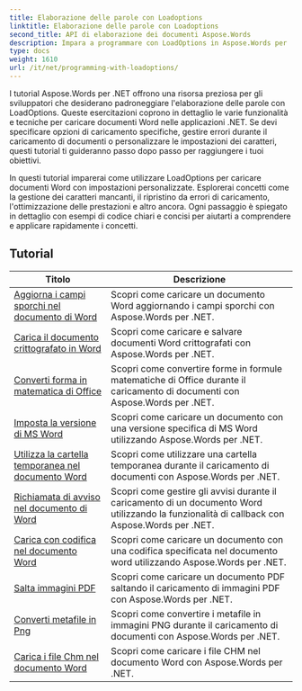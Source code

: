 ```yaml
---
title: Elaborazione delle parole con Loadoptions
linktitle: Elaborazione delle parole con Loadoptions
second_title: API di elaborazione dei documenti Aspose.Words
description: Impara a programmare con LoadOptions in Aspose.Words per .NET. Tutorial dettagliati con codice di esempio per caricare e personalizzare il caricamento di documenti Word.
type: docs
weight: 1610
url: /it/net/programming-with-loadoptions/
---
```

I tutorial Aspose.Words per .NET offrono una risorsa preziosa per gli sviluppatori che desiderano padroneggiare l'elaborazione delle parole con LoadOptions. Queste esercitazioni coprono in dettaglio le varie funzionalità e tecniche per caricare documenti Word nelle applicazioni .NET. Se devi specificare opzioni di caricamento specifiche, gestire errori durante il caricamento di documenti o personalizzare le impostazioni dei caratteri, questi tutorial ti guideranno passo dopo passo per raggiungere i tuoi obiettivi.

In questi tutorial imparerai come utilizzare LoadOptions per caricare documenti Word con impostazioni personalizzate. Esplorerai concetti come la gestione dei caratteri mancanti, il ripristino da errori di caricamento, l'ottimizzazione delle prestazioni e altro ancora. Ogni passaggio è spiegato in dettaglio con esempi di codice chiari e concisi per aiutarti a comprendere e applicare rapidamente i concetti.

 ## Tutorial
| Titolo | Descrizione |
| --- | --- |
| [Aggiorna i campi sporchi nel documento di Word](./update-dirty-fields/) | Scopri come caricare un documento Word aggiornando i campi sporchi con Aspose.Words per .NET. |
| [Carica il documento crittografato in Word](./load-encrypted-document/) | Scopri come caricare e salvare documenti Word crittografati con Aspose.Words per .NET. |
| [Converti forma in matematica di Office](./convert-shape-to-office-math/) | Scopri come convertire forme in formule matematiche di Office durante il caricamento di documenti con Aspose.Words per .NET. |
| [Imposta la versione di MS Word](./set-ms-word-version/) | Scopri come caricare un documento con una versione specifica di MS Word utilizzando Aspose.Words per .NET. |
| [Utilizza la cartella temporanea nel documento Word](./use-temp-folder/) | Scopri come utilizzare una cartella temporanea durante il caricamento di documenti con Aspose.Words per .NET. |
| [Richiamata di avviso nel documento di Word](./warning-callback/) | Scopri come gestire gli avvisi durante il caricamento di un documento Word utilizzando la funzionalità di callback con Aspose.Words per .NET. |
| [Carica con codifica nel documento Word](./load-with-encoding/) | Scopri come caricare un documento con una codifica specificata nel documento word utilizzando Aspose.Words per .NET. |
| [Salta immagini PDF](./skip-pdf-images/) | Scopri come caricare un documento PDF saltando il caricamento di immagini PDF con Aspose.Words per .NET. |
| [Converti metafile in Png](./convert-metafiles-to-png/) | Scopri come convertire i metafile in immagini PNG durante il caricamento di documenti con Aspose.Words per .NET. |
| [Carica i file Chm nel documento Word](./load-chm/) | Scopri come caricare i file CHM nel documento Word con Aspose.Words per .NET. |